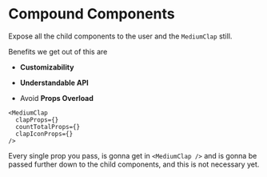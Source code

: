 # Compound Components

Expose all the child components to the user and the `MediumClap` still.

Benefits we get out of this are

- **Customizability**

- **Understandable API**

- Avoid **Props Overload**

```
<MediumClap
  clapProps={}
  countTotalProps={}
  clapIconProps={}
/>
```

Every single prop you pass, is gonna get in `<MediumClap />` and is gonna be passed further down to the child components, and this is not necessary yet.
